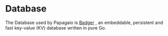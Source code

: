 # Database

The Database used by Papagaio is [Badger](https://github.com/dgraph-io/badger) , an embeddable, persistent and fast key-value (KV) database written in pure Go.